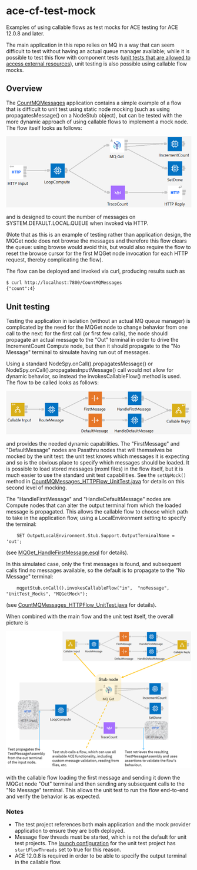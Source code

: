 # ace-cf-test-mock
Examples of using callable flows as test mocks for ACE testing for ACE 12.0.8 and later.

The main application in this repo relies on MQ in a way that can seem difficult to test without having 
an actual queue manager available; while it is possible to test this flow with component tests 
([unit tests that are allowed to access external resources](https://community.ibm.com/community/user/integration/blogs/trevor-dolby/2023/03/20/app-connect-enterprise-ace-unit-and-component-test)), 
unit testing is also possible using callable flow mocks.

## Overview

The [CountMQMessages](CountMQMessages) application contains a simple example of a flow that is 
difficult to unit test using static node mocking (such as using propagatesMessage() on a NodeStub 
object), but can be tested with the more dynamic approach of using callable flows to implement a 
mock node. The flow itself looks as follows:

![CountMQMessages/flow-picture.png](CountMQMessages/flow-picture.png)

and is designed to count the number of messages on SYSTEM.DEFAULT.LOCAL.QUEUE when invoked via HTTP.

(Note that as this is an example of testing rather than application design, the MQGet node does not browse the 
messages and therefore this flow clears the queue: using browse would avoid this, but would also 
require the flow to reset the browse cursor for the first MQGet node invocation for each HTTP request, 
thereby complicating the flow).

The flow can be deployed and invoked via curl, producing results such as
```
$ curl http://localhost:7800/CountMQMessages
{"count":4}
```

## Unit testing

Testing the application in isolation (without an actual MQ queue manager) is complicated by the need for
the MQGet node to change behavior from one call to the next: for the first call (or first few calls), the
node should propagate an actual message to the "Out" terminal in order to drive the IncrementCount Compute
node, but then it should propagate to the "No Message" terminal to simulate having run out of messages.

Using a standard NodeSpy.onCall().propagatesMessage() or NodeSpy.onCall().propagatesInputMessage() call 
would not allow for dynamic behavior, so instead the invokesCallableFlow() method is used. The flow to be
called looks as follows:

![UnitTest_Mocks/mqget-mock-flow-picture.png](UnitTest_Mocks/mqget-mock-flow-picture.png)

and provides the needed dynamic capabilities. The "FirstMessage" and "DefaultMessage" nodes are Passthru 
nodes that will themselves be mocked by the unit test: the unit test knows which messages it is expecting
and so is the obvious place to specify which messages should be loaded. It is possible to load stored
messages (mxml files) in the flow itself, but it is much easier to use the standard unit test capabilities.
See the `setUpMock()` method in [CountMQMessages_HTTPFlow_UnitTest.java](CountMQMessages_UnitTest/src/main/java/test/ace/CountMQMessages_HTTPFlow_UnitTest.java)
for details on this second level of mocking.

The "HandleFirstMessage" and "HandleDefaultMessage" nodes are Compute nodes that can alter the output
terminal from which the loaded message is propagated. This allows the callable flow to choose which 
path to take in the application flow, using a LocalEnvironment setting to specify the terminal:
```
    SET OutputLocalEnvironment.Stub.Support.OutputTerminalName = 'out';
```
(see [MQGet_HandleFirstMessage.esql](UnitTest_Mocks/MQGet_HandleFirstMessage.esql) for details).

In this simulated case, only the first messages is found, and subsequent calls find no messages available, 
so the default is to propagate to the "No Message" terminal:
```
    mqgetStub.onCall().invokesCallableFlow("in",  "noMessage", "UnitTest_Mocks", "MQGetMock");
```
(see [CountMQMessages_HTTPFlow_UnitTest.java](CountMQMessages_UnitTest/src/main/java/test/ace/CountMQMessages_HTTPFlow_UnitTest.java) for details).

When combined with the main flow and the unit test itself, the overall picture is

![CountMQMessages_UnitTest/cf-mock-test-picture.png](CountMQMessages_UnitTest/cf-mock-test-picture.png)

with the callable flow loading the first message and sending it down the MQGet node "Out" terminal and
then sending any subsequent calls to the "No Message" terminal. This allows the unit test to run the
flow end-to-end and verify the behavior is as expected.

### Notes

- The test project references both main application and the mock provider application to ensure they are both deployed.
- Message flow threads must be started, which is not the default for unit test projects. The [launch configuration](CountMQMessages_UnitTest/CountMQMessages_UnitTest.launch)
  for the unit test project has `startFlowThreads` set to true for this reason.
- ACE 12.0.8 is required in order to be able to specify the output terminal in the callable flow.

